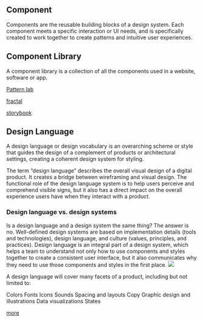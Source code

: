 ## Component
Components are the reusable building blocks of a design system. Each component meets a specific interaction or UI needs, and is specifically created to work together to create patterns and intuitive user experiences.
## Component Library
A component library is a collection of all the components used in a website, software or app.

[Pattern lab](https://patternlab.io/)

[fractal](https://fractal.build/)

[storybook](https://storybook.js.org/)

## Design Language
A design language or design vocabulary is an overarching scheme or style that guides the design of a complement of products or architectural settings, creating a coherent design system for styling.

The term “design language” describes the overall visual design of a digital product. It creates a bridge between wireframing and visual design. The functional role of the design language system is to help users perceive and comprehend visible signs, but it also has a direct impact on the overall experience users have when they interact with a product.

### Design language vs. design systems
Is a design language and a design system the same thing? The answer is no. Well-defined design systems are based on implementation details (tools and technologies), design language, and culture (values, principles, and practices). Design language is an integral part of a design system, which helps a team to understand not only how to use components and styles together to create a consistent user interface, but it also communicates why they need to use those components and styles in the first place.
![](https://xd.adobe.com/ideas/wp-content/uploads/2021/07/1617979225-0.jpg.webp)

A design language will cover many facets of a product, including but not limited to:

Colors
Fonts
Icons
Sounds
Spacing and layouts
Copy
Graphic design and illustrations
Data visualizations
States

[more](https://airbnb.design/building-a-visual-language/)